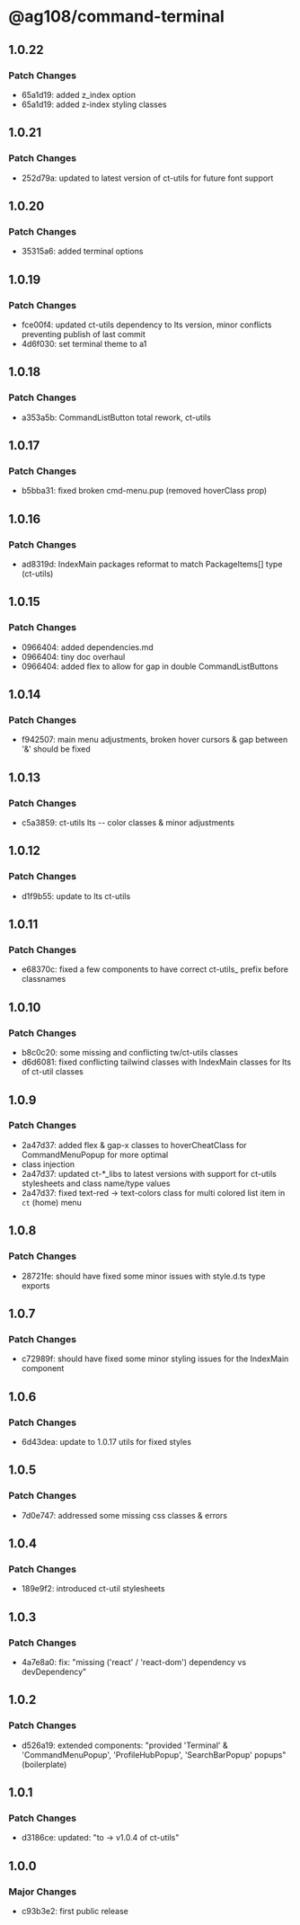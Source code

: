 # @ag108/command-terminal

## 1.0.22

### Patch Changes

- 65a1d19: added z_index option
- 65a1d19: added z-index styling classes

## 1.0.21

### Patch Changes

- 252d79a: updated to latest version of ct-utils for future font support

## 1.0.20

### Patch Changes

- 35315a6: added terminal options

## 1.0.19

### Patch Changes

- fce00f4: updated ct-utils dependency to lts version, minor conflicts preventing publish of last commit
- 4d6f030: set terminal theme to a1

## 1.0.18

### Patch Changes

- a353a5b: CommandListButton total rework, ct-utils

## 1.0.17

### Patch Changes

- b5bba31: fixed broken cmd-menu.pup (removed hoverClass prop)

## 1.0.16

### Patch Changes

- ad8319d: IndexMain packages reformat to match PackageItems[] type (ct-utils)

## 1.0.15

### Patch Changes

- 0966404: added dependencies.md
- 0966404: tiny doc overhaul
- 0966404: added flex to allow for gap in double CommandListButtons

## 1.0.14

### Patch Changes

- f942507: main menu adjustments, broken hover cursors & gap between '&' should be fixed

## 1.0.13

### Patch Changes

- c5a3859: ct-utils lts -- color classes & minor adjustments

## 1.0.12

### Patch Changes

- d1f9b55: update to lts ct-utils

## 1.0.11

### Patch Changes

- e68370c: fixed a few components to have correct ct-utils\_ prefix before classnames

## 1.0.10

### Patch Changes

- b8c0c20: some missing and conflicting tw/ct-utils classes
- d6d6081: fixed conflicting tailwind classes with IndexMain classes for lts of ct-util classes

## 1.0.9

### Patch Changes

- 2a47d37: added flex & gap-x classes to hoverCheatClass for CommandMenuPopup for more optimal <li> class injection
- 2a47d37: updated ct-\*\_libs to latest versions with support for ct-utils stylesheets and class name/type values
- 2a47d37: fixed text-red -> text-colors class for multi colored list item in `ct` (home) menu

## 1.0.8

### Patch Changes

- 28721fe: should have fixed some minor issues with style.d.ts type exports

## 1.0.7

### Patch Changes

- c72989f: should have fixed some minor styling issues for the IndexMain component

## 1.0.6

### Patch Changes

- 6d43dea: update to 1.0.17 utils for fixed styles

## 1.0.5

### Patch Changes

- 7d0e747: addressed some missing css classes & errors

## 1.0.4

### Patch Changes

- 189e9f2: introduced ct-util stylesheets

## 1.0.3

### Patch Changes

- 4a7e8a0: fix: "missing ('react' / 'react-dom') dependency vs devDependency"

## 1.0.2

### Patch Changes

- d526a19: extended components: "provided 'Terminal' & 'CommandMenuPopup', 'ProfileHubPopup', 'SearchBarPopup' popups" (boilerplate)

## 1.0.1

### Patch Changes

- d3186ce: updated: "to -> v1.0.4 of ct-utils"

## 1.0.0

### Major Changes

- c93b3e2: first public release

